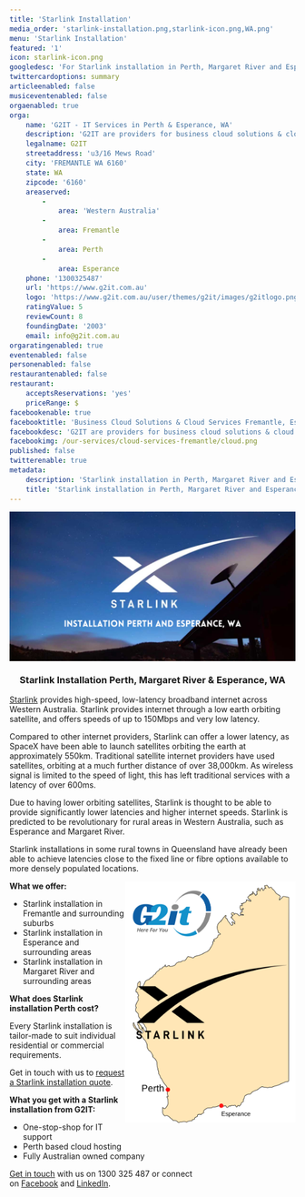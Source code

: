 ```yaml
---
title: 'Starlink Installation'
media_order: 'starlink-installation.png,starlink-icon.png,WA.png'
menu: 'Starlink Installation'
featured: '1'
icon: starlink-icon.png
googledesc: 'For Starlink installation in Perth, Margaret River and Esperance call G2IT: 1300 325 487'
twittercardoptions: summary
articleenabled: false
musiceventenabled: false
orgaenabled: true
orga:
    name: 'G2IT - IT Services in Perth & Esperance, WA'
    description: 'G2IT are providers for business cloud solutions & cloud services in Fremantle, Esperance & Perth. Call 1300 325 487 to talk about cloud computing.'
    legalname: G2IT
    streetaddress: 'u3/16 Mews Road'
    city: 'FREMANTLE WA 6160'
    state: WA
    zipcode: '6160'
    areaserved:
        -
            area: 'Western Australia'
        -
            area: Fremantle
        -
            area: Perth
        -
            area: Esperance
    phone: '1300325487'
    url: 'https://www.g2it.com.au'
    logo: 'https://www.g2it.com.au/user/themes/g2it/images/g2itlogo.png'
    ratingValue: 5
    reviewCount: 8
    foundingDate: '2003'
    email: info@g2it.com.au
orgaratingenabled: true
eventenabled: false
personenabled: false
restaurantenabled: false
restaurant:
    acceptsReservations: 'yes'
    priceRange: $
facebookenable: true
facebooktitle: 'Business Cloud Solutions & Cloud Services Fremantle, Esperance & Perth  '
facebookdesc: 'G2IT are providers for business cloud solutions & cloud services in Fremantle, Esperance & Perth. Call 1300 325 487 to talk about cloud computing.'
facebookimg: /our-services/cloud-services-fremantle/cloud.png
published: false
twitterenable: true
metadata:
    description: 'Starlink installation in Perth, Margaret River and Esperance. Call G2IT on 1300 325 487'
    title: 'Starlink installation in Perth, Margaret River and Esperance | G2IT'
---
```


<p><a href="https://www.starlink.com/" target="_blank" rel="noopener"><img style="display: block; margin-left: auto; margin-right: auto;" src="starlink-installation.png" alt="" width="600" /></a></p>
<h3 style="text-align: center;"><strong>Starlink Installation Perth, Margaret River &amp; Esperance, WA</strong></h3>
<p><a href="https://www.starlink.com/" target="_blank" rel="noopener">Starlink</a> provides high-speed, low-latency broadband internet across Western Australia. Starlink provides internet through a low earth orbiting satellite, and offers speeds of up to 150Mbps and very low latency.</p>
<p>Compared to other internet providers, Starlink can offer a lower latency, as SpaceX have been able to launch satellites orbiting the earth at approximately 550km. Traditional satellite internet providers have used satellites, orbiting at a much further distance of over 38,000km. As wireless signal is limited to the speed of light, this has left traditional services with a latency of over 600ms.</p>
<p>Due to having lower orbiting satellites, Starlink is thought to be able to provide significantly lower latencies and higher internet speeds. Starlink is predicted to be revolutionary for rural areas in Western Australia, such as Esperance and Margaret River.</p>
<p>Starlink installations in some rural towns in Queensland have already been able to achieve latencies close to the fixed line or fibre options available to more densely populated locations.</p>
<p><strong><img style="float: right;" src="WA.png" alt="" width="300" height="425" />What we offer:</strong></p>
<ul>
<li>Starlink installation in Fremantle and surrounding suburbs</li>
<li>Starlink installation in Esperance and surrounding areas</li>
<li>Starlink installation in Margaret River and surrounding areas</li>
</ul>
<p><strong>What does Starlink installation Perth cost?</strong></p>
<p>Every Starlink installation is tailor-made to suit individual residential or commercial requirements.</p>
<p>Get in touch with us to <a title="Starlink installation Perth, Margaret River, Esperance" href="https://www.g2it.com.au/contact-us">request a Starlink installation quote</a>.</p>
<p><strong>What you get with a Starlink installation from G2IT:&nbsp;</strong></p>
<ul>
<li>One-stop-shop for IT support</li>
<li>Perth based cloud hosting</li>
<li>Fully Australian owned company</li>
</ul>
<p><a href="https://www.g2it.com.au/contact-us">Get in touch</a>&nbsp;with us on 1300 325 487 or connect on&nbsp;<a href="https://www.facebook.com/G2ITAustralia/" target="_blank" rel="noopener">Facebook</a>&nbsp;and&nbsp;<a href="https://www.linkedin.com/company/14527738/" target="_blank" rel="noopener">LinkedIn</a>.</p>